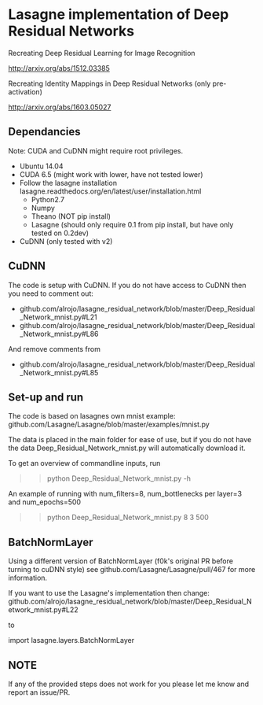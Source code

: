 # Lasagne implementation of Deep Residual Networks

Recreating Deep Residual Learning for Image Recognition

http://arxiv.org/abs/1512.03385

Recreating Identity Mappings in Deep Residual Networks (only pre-activation)

http://arxiv.org/abs/1603.05027


## Dependancies

Note: CUDA and CuDNN might require root privileges.
- Ubuntu 14.04
- CUDA 6.5 (might work with lower, have not tested lower)
- Follow the lasagne installation lasagne.readthedocs.org/en/latest/user/installation.html
  - Python2.7
  - Numpy
  - Theano (NOT pip install)
  - Lasagne (should only require 0.1 from pip install, but have only tested on 0.2dev)
- CuDNN (only tested with v2)

## CuDNN

The code is setup with CuDNN. If you do not have access to CuDNN then you need to comment out:
* github.com/alrojo/lasagne_residual_network/blob/master/Deep_Residual_Network_mnist.py#L21
* github.com/alrojo/lasagne_residual_network/blob/master/Deep_Residual_Network_mnist.py#L86

And remove comments from
* github.com/alrojo/lasagne_residual_network/blob/master/Deep_Residual_Network_mnist.py#L85

## Set-up and run

The code is based on lasagnes own mnist example: github.com/Lasagne/Lasagne/blob/master/examples/mnist.py

The data is placed in the main folder for ease of use, but if you do not have the data Deep_Residual_Network_mnist.py will automatically download it.

To get an overview of commandline inputs, run

>>python Deep_Residual_Network_mnist.py -h

An example of running with num_filters=8, num_bottlenecks per layer=3 and num_epochs=500

>>python Deep_Residual_Network_mnist.py 8 3 500

## BatchNormLayer

Using a different version of BatchNormLayer (f0k's original PR before turning to cuDNN style) see  github.com/Lasagne/Lasagne/pull/467 for more information.

If you want to use the Lasagne's implementation then change:
github.com/alrojo/lasagne_residual_network/blob/master/Deep_Residual_Network_mnist.py#L22

to

import lasagne.layers.BatchNormLayer

## NOTE

If any of the provided steps does not work for you please let me know and report an issue/PR.
